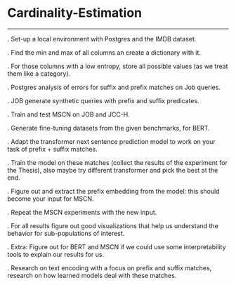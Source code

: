 # Cardinality-Estimation
-----------------------------------------------------------------------------------------------------------------------------------------------------------
 <div align=”center”>
. Set-up a local environment with Postgres and the IMDB dataset.
  
  

. Find the min and max of all columns an create a dictionary with it.

. For those columns with a low entropy, store all possible values (as we treat them like a category).

. Postgres analysis of errors for suffix and prefix matches on Job queries.

. JOB generate synthetic queries with prefix and suffix predicates.

. Train and test MSCN on JOB and JCC-H.

. Generate fine-tuning datasets from the given benchmarks, for BERT.

. Adapt the transformer next sentence prediction model to work on your task of prefix + suffix matches. 

. Train the model on these matches (collect the results of the experiment for the Thesis), also maybe try different transformer and pick the best at the end.

. Figure out and extract the prefix embedding from the model: this should become your input for MSCN. 

. Repeat the MSCN experiments with the new input. 

. For all results figure out good visualizations that help us understand the behavior for sub-populations of interest. 

. Extra: Figure out for BERT and MSCN if we could use some interpretability tools to explain our results for us. 

. Research on text encoding with a focus on prefix and suffix matches, research on how learned models deal with these matches.   
</div>
